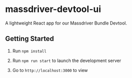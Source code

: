 # massdriver-devtool-ui

A lightweight React app for our Massdriver Bundle Devtool.

## Getting Started

1. Run `npm install`
   
2. Run `npm run start` to launch the development server

3. Go to `http://localhost:3000` to view
